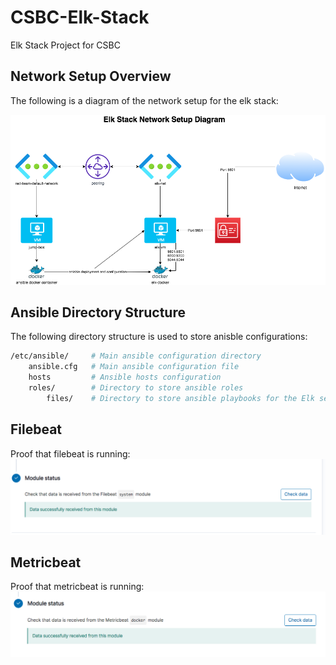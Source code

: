 # CSBC-Elk-Stack

Elk Stack Project for CSBC

## Network Setup Overview

The following is a diagram of the network setup for the elk stack:

![elk-stack-diagram](./images/Elk-Stack-Diagram.png)

## Ansible Directory Structure

The following directory structure is used to store anisble configurations:

```bash
/etc/ansible/     # Main ansible configuration directory
    ansible.cfg   # Main ansible configuration file
    hosts         # Ansible hosts configuration
    roles/        # Directory to store ansible roles
        files/    # Directory to store ansible playbooks for the Elk server
```

## Filebeat

Proof that filebeat is running:
![filebeat-running](./images/filebeat-is-running.png)

## Metricbeat

Proof that metricbeat is running:
![metricbeat-running](./images/metricbeat-is-running.png)
